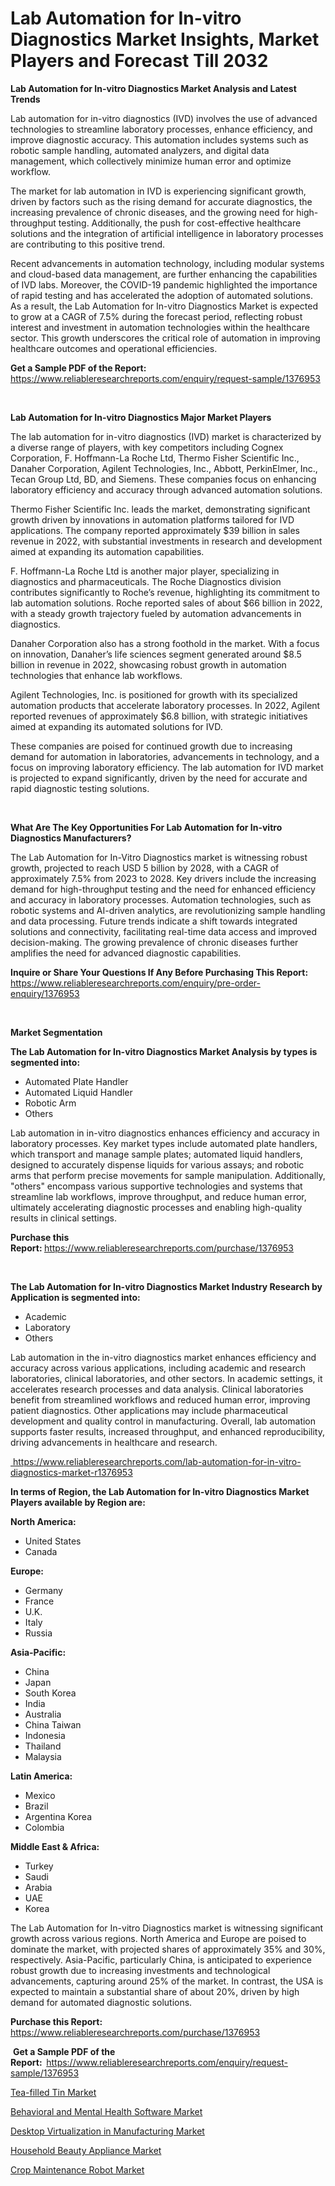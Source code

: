 <p><h1>Lab Automation for In-vitro Diagnostics Market Insights, Market Players and Forecast Till 2032</h1></p><p><strong>Lab Automation for In-vitro Diagnostics Market Analysis and Latest Trends</strong></p>
<p><p>Lab automation for in-vitro diagnostics (IVD) involves the use of advanced technologies to streamline laboratory processes, enhance efficiency, and improve diagnostic accuracy. This automation includes systems such as robotic sample handling, automated analyzers, and digital data management, which collectively minimize human error and optimize workflow.</p><p>The market for lab automation in IVD is experiencing significant growth, driven by factors such as the rising demand for accurate diagnostics, the increasing prevalence of chronic diseases, and the growing need for high-throughput testing. Additionally, the push for cost-effective healthcare solutions and the integration of artificial intelligence in laboratory processes are contributing to this positive trend.</p><p>Recent advancements in automation technology, including modular systems and cloud-based data management, are further enhancing the capabilities of IVD labs. Moreover, the COVID-19 pandemic highlighted the importance of rapid testing and has accelerated the adoption of automated solutions. As a result, the Lab Automation for In-vitro Diagnostics Market is expected to grow at a CAGR of 7.5% during the forecast period, reflecting robust interest and investment in automation technologies within the healthcare sector. This growth underscores the critical role of automation in improving healthcare outcomes and operational efficiencies.</p></p>
<p><strong>Get a Sample PDF of the Report:&nbsp;</strong> <a href="https://www.reliableresearchreports.com/enquiry/request-sample/1376953?utm_campaign=115&utm_medium=2&utm_source=Github&utm_content=ia&utm_term=13012025&utm_id=lab-automation-for-in-vitro-diagnostics">https://www.reliableresearchreports.com/enquiry/request-sample/1376953</a></p>
<p>&nbsp;</p>
<p><strong>Lab Automation for In-vitro Diagnostics Major Market Players</strong></p>
<p><p>The lab automation for in-vitro diagnostics (IVD) market is characterized by a diverse range of players, with key competitors including Cognex Corporation, F. Hoffmann-La Roche Ltd, Thermo Fisher Scientific Inc., Danaher Corporation, Agilent Technologies, Inc., Abbott, PerkinElmer, Inc., Tecan Group Ltd, BD, and Siemens. These companies focus on enhancing laboratory efficiency and accuracy through advanced automation solutions.</p><p>Thermo Fisher Scientific Inc. leads the market, demonstrating significant growth driven by innovations in automation platforms tailored for IVD applications. The company reported approximately $39 billion in sales revenue in 2022, with substantial investments in research and development aimed at expanding its automation capabilities.</p><p>F. Hoffmann-La Roche Ltd is another major player, specializing in diagnostics and pharmaceuticals. The Roche Diagnostics division contributes significantly to Roche’s revenue, highlighting its commitment to lab automation solutions. Roche reported sales of about $66 billion in 2022, with a steady growth trajectory fueled by automation advancements in diagnostics.</p><p>Danaher Corporation also has a strong foothold in the market. With a focus on innovation, Danaher’s life sciences segment generated around $8.5 billion in revenue in 2022, showcasing robust growth in automation technologies that enhance lab workflows.</p><p>Agilent Technologies, Inc. is positioned for growth with its specialized automation products that accelerate laboratory processes. In 2022, Agilent reported revenues of approximately $6.8 billion, with strategic initiatives aimed at expanding its automated solutions for IVD.</p><p>These companies are poised for continued growth due to increasing demand for automation in laboratories, advancements in technology, and a focus on improving laboratory efficiency. The lab automation for IVD market is projected to expand significantly, driven by the need for accurate and rapid diagnostic testing solutions.</p></p>
<p>&nbsp;</p>
<p><strong>What Are The Key Opportunities For Lab Automation for In-vitro Diagnostics Manufacturers?</strong></p>
<p><p>The Lab Automation for In-Vitro Diagnostics market is witnessing robust growth, projected to reach USD 5 billion by 2028, with a CAGR of approximately 7.5% from 2023 to 2028. Key drivers include the increasing demand for high-throughput testing and the need for enhanced efficiency and accuracy in laboratory processes. Automation technologies, such as robotic systems and AI-driven analytics, are revolutionizing sample handling and data processing. Future trends indicate a shift towards integrated solutions and connectivity, facilitating real-time data access and improved decision-making. The growing prevalence of chronic diseases further amplifies the need for advanced diagnostic capabilities.</p></p>
<p><strong>Inquire or Share Your Questions If Any Before Purchasing This Report:</strong> <a href="https://www.reliableresearchreports.com/enquiry/pre-order-enquiry/1376953?utm_campaign=115&utm_medium=2&utm_source=Github&utm_content=ia&utm_term=13012025&utm_id=lab-automation-for-in-vitro-diagnostics">https://www.reliableresearchreports.com/enquiry/pre-order-enquiry/1376953</a></p>
<p>&nbsp;</p>
<p><strong>Market Segmentation</strong></p>
<p><strong>The Lab Automation for In-vitro Diagnostics Market Analysis by types is segmented into:</strong></p>
<p><ul><li>Automated Plate Handler</li><li>Automated Liquid Handler</li><li>Robotic Arm</li><li>Others</li></ul></p>
<p><p>Lab automation in in-vitro diagnostics enhances efficiency and accuracy in laboratory processes. Key market types include automated plate handlers, which transport and manage sample plates; automated liquid handlers, designed to accurately dispense liquids for various assays; and robotic arms that perform precise movements for sample manipulation. Additionally, "others" encompass various supportive technologies and systems that streamline lab workflows, improve throughput, and reduce human error, ultimately accelerating diagnostic processes and enabling high-quality results in clinical settings.</p></p>
<p><strong>Purchase this Report:&nbsp;</strong><a href="https://www.reliableresearchreports.com/purchase/1376953?utm_campaign=115&utm_medium=2&utm_source=Github&utm_content=ia&utm_term=13012025&utm_id=lab-automation-for-in-vitro-diagnostics">https://www.reliableresearchreports.com/purchase/1376953</a></p>
<p>&nbsp;</p>
<p><strong>The Lab Automation for In-vitro Diagnostics Market Industry Research by Application is segmented into:</strong></p>
<p><ul><li>Academic</li><li>Laboratory</li><li>Others</li></ul></p>
<p><p>Lab automation in the in-vitro diagnostics market enhances efficiency and accuracy across various applications, including academic and research laboratories, clinical laboratories, and other sectors. In academic settings, it accelerates research processes and data analysis. Clinical laboratories benefit from streamlined workflows and reduced human error, improving patient diagnostics. Other applications may include pharmaceutical development and quality control in manufacturing. Overall, lab automation supports faster results, increased throughput, and enhanced reproducibility, driving advancements in healthcare and research.</p></p>
<p><a href="https://www.reliableresearchreports.com/lab-automation-for-in-vitro-diagnostics-market-r1376953?utm_campaign=115&utm_medium=2&utm_source=Github&utm_content=ia&utm_term=13012025&utm_id=lab-automation-for-in-vitro-diagnostics">&nbsp;https://www.reliableresearchreports.com/lab-automation-for-in-vitro-diagnostics-market-r1376953</a></p>
<p><strong>In terms of Region, the Lab Automation for In-vitro Diagnostics Market Players available by Region are:</strong></p>
<p>
    <p> <strong> North America: </strong>
        <ul>
            <li>United States</li>
            <li>Canada</li>
        </ul>
        </p> 
    <p> <strong> Europe: </strong>
        <ul>
            <li>Germany</li>
            <li>France</li>
            <li>U.K.</li>
            <li>Italy</li>
            <li>Russia</li>
        </ul>
        </p> 
    <p> <strong> Asia-Pacific: </strong>
        <ul>
            <li>China</li>
            <li>Japan</li>
            <li>South Korea</li>
            <li>India</li>
            <li>Australia</li>
            <li>China Taiwan</li>
            <li>Indonesia</li>
            <li>Thailand</li>
            <li>Malaysia</li>
        </ul>
        </p> 
    <p> <strong> Latin America: </strong>
        <ul>
            <li>Mexico</li>
            <li>Brazil</li>
            <li>Argentina Korea</li>
            <li>Colombia</li>
        </ul>
        </p> 
    <p> <strong> Middle East & Africa: </strong>
        <ul>
            <li>Turkey</li>
            <li>Saudi</li>
            <li>Arabia</li>
            <li>UAE</li>
            <li>Korea</li>
        </ul>
    </p>
    </p>
<p><p>The Lab Automation for In-vitro Diagnostics market is witnessing significant growth across various regions. North America and Europe are poised to dominate the market, with projected shares of approximately 35% and 30%, respectively. Asia-Pacific, particularly China, is anticipated to experience robust growth due to increasing investments and technological advancements, capturing around 25% of the market. In contrast, the USA is expected to maintain a substantial share of about 20%, driven by high demand for automated diagnostic solutions.</p></p>
<p><strong>Purchase this Report: </strong><a href="https://www.reliableresearchreports.com/purchase/1376953?utm_campaign=115&utm_medium=2&utm_source=Github&utm_content=ia&utm_term=13012025&utm_id=lab-automation-for-in-vitro-diagnostics">https://www.reliableresearchreports.com/purchase/1376953</a></p>
<p>&nbsp;<strong>Get a Sample PDF of the Report:&nbsp;&nbsp;</strong><a href="https://www.reliableresearchreports.com/enquiry/request-sample/1376953?utm_campaign=115&utm_medium=2&utm_source=Github&utm_content=ia&utm_term=13012025&utm_id=lab-automation-for-in-vitro-diagnostics">https://www.reliableresearchreports.com/enquiry/request-sample/1376953</a></p>
<p><strong></strong></p>
<p><p><a href="https://github.com/bensemilia864/Market-Research-Report-List-1/blob/main/tea-filled-tin-market.md?utm_campaign=115&utm_medium=2&utm_source=Github&utm_content=ia&utm_term=13012025&utm_id=lab-automation-for-in-vitro-diagnostics">Tea-filled Tin Market</a></p><p><a href="https://github.com/gerdabatiskzv9/Market-Research-Report-List-1/blob/main/behavioral-and-mental-health-software-market.md?utm_campaign=115&utm_medium=2&utm_source=Github&utm_content=ia&utm_term=13012025&utm_id=lab-automation-for-in-vitro-diagnostics">Behavioral and Mental Health Software Market</a></p><p><a href="https://github.com/justalichtenberger/Market-Research-Report-List-1/blob/main/desktop-virtualization-in-manufacturing-market.md?utm_campaign=115&utm_medium=2&utm_source=Github&utm_content=ia&utm_term=13012025&utm_id=lab-automation-for-in-vitro-diagnostics">Desktop Virtualization in Manufacturing Market</a></p><p><a href="https://github.com/arnoldannice0/Market-Research-Report-List-1/blob/main/household-beauty-appliance-market.md?utm_campaign=115&utm_medium=2&utm_source=Github&utm_content=ia&utm_term=13012025&utm_id=lab-automation-for-in-vitro-diagnostics">Household Beauty Appliance Market</a></p><p><a href="https://github.com/JakirUddin651/Market-Research-Report-List-1/blob/main/crop-maintenance-robot-market.md?utm_campaign=115&utm_medium=2&utm_source=Github&utm_content=ia&utm_term=13012025&utm_id=lab-automation-for-in-vitro-diagnostics">Crop Maintenance Robot Market</a></p></p>